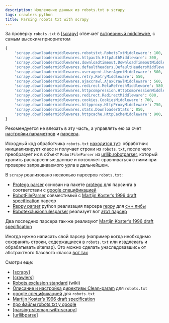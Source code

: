 ```yaml
---
description: Извлечение данных из robots.txt в scrapy
tags: crawlers python
title: Parsing robots txt with scrapy
---
```

За проверку `robots.txt` в [[scrapy]] отвечает [встреонный middlewire](https://docs.scrapy.org/en/latest/topics/settings.html#std-setting-DOWNLOADER_MIDDLEWARES), с самым высоким приоритетом

```python
{
    'scrapy.downloadermiddlewares.robotstxt.RobotsTxtMiddleware': 100, # here
    'scrapy.downloadermiddlewares.httpauth.HttpAuthMiddleware': 300,
    'scrapy.downloadermiddlewares.downloadtimeout.DownloadTimeoutMiddleware': 350,
    'scrapy.downloadermiddlewares.defaultheaders.DefaultHeadersMiddleware': 400,
    'scrapy.downloadermiddlewares.useragent.UserAgentMiddleware': 500,
    'scrapy.downloadermiddlewares.retry.RetryMiddleware': 550,
    'scrapy.downloadermiddlewares.ajaxcrawl.AjaxCrawlMiddleware': 560,
    'scrapy.downloadermiddlewares.redirect.MetaRefreshMiddleware': 580,
    'scrapy.downloadermiddlewares.httpcompression.HttpCompressionMiddleware': 590,
    'scrapy.downloadermiddlewares.redirect.RedirectMiddleware': 600,
    'scrapy.downloadermiddlewares.cookies.CookiesMiddleware': 700,
    'scrapy.downloadermiddlewares.httpproxy.HttpProxyMiddleware': 750,
    'scrapy.downloadermiddlewares.stats.DownloaderStats': 850,
    'scrapy.downloadermiddlewares.httpcache.HttpCacheMiddleware': 900,
}
```

Рекомендуется не влезать в эту часть, а управлять ею за счет [настройки параметров](https://docs.scrapy.org/en/latest/topics/settings.html#robotstxt-obey) и [парсера](https://docs.scrapy.org/en/latest/topics/downloader-middleware.html?highlight=robots#module-scrapy.downloadermiddlewares.robotstxt).

Исходный код обработчика `robots.txt` [находится тут](https://docs.scrapy.org/en/latest/_modules/scrapy/robotstxt.html): обработчик инициализирует класс и получает строки из `robots.txt`, после чего преобразует их в объект `RobotFileParser` из [urllib.robotparser](https://docs.python.org/3/library/urllib.robotparser.html), который хранить распарсенные данные и позволяет сравниваться с ними при проверке запрашиваемого урла в дальнейшем.

В `scrapy` реализовано несколько парсеров `robots.txt`:

- [Protego parser](https://docs.scrapy.org/en/latest/topics/downloader-middleware.html?highlight=robots#protego-parser) основан на пакете [protego](https://github.com/scrapy/protego) для парсинга в соответствии с [google спецификацией](https://developers.google.com/search/docs/advanced/robots/robots_txt)
- [RobotFileParser](https://docs.scrapy.org/en/latest/topics/downloader-middleware.html?highlight=robots#robotfileparser) совместимый с [Martijn Koster’s 1996 draft specification](https://www.robotstxt.org/norobots-rfc.txt) парсер
- [Reppy parser](https://docs.scrapy.org/en/latest/topics/downloader-middleware.html?highlight=robots#reppy-parser) python реализация парсера [reppy](https://github.com/seomoz/reppy/) для [c++ либы](https://github.com/seomoz/rep-cpp)
- [Robotexclusionrulesparser](https://docs.scrapy.org/en/latest/topics/downloader-middleware.html?highlight=robots#robotexclusionrulesparser) реализует вот [этот парсер](https://pypi.org/project/robotexclusionrulesparser/)

Два последних парсера так-же реализуют [Martijn Koster’s 1996 draft specification](https://www.robotstxt.org/norobots-rfc.txt)

Иногда нужно написать свой парсер (например когда необходимо сохзранять строки, содержащиеся в `robots.txt` или извдлекать и обрабатывать sitemap). Это можно сделать унаследовавшись от абстрактного базового класса [вот так](https://docs.scrapy.org/en/latest/topics/downloader-middleware.html?highlight=robots#implementing-support-for-a-new-parser)

Смотри еще:

- [[scrapy]]
- [[crawlers]]
- [Robots exclusion standard](https://en.wikipedia.org/wiki/Robots_exclusion_standard) (wiki)
- [Описание и настройка директивы Clean-param](https://vc.ru/seo/63058-opisanie-i-nastroyka-direktivy-clean-param) для `robots.txt`
- [google спецификацией](https://developers.google.com/search/docs/advanced/robots/robots_txt) для `robots.txt`
- [Martijn Koster’s 1996 draft specification](https://www.robotstxt.org/norobots-rfc.txt)
- [про файлы robots.txt у google](https://developers.google.com/search/docs/advanced/robots/intro?hl=ru)
- [[parsing-sitemap-with-scrapy]]
- [[urllibparse]]

[//begin]: # "Autogenerated link references for markdown compatibility"
[scrapy]: scrapy "Scrapy"
[crawlers]: ../lists/crawlers "Crawlers"
[parsing-sitemap-with-scrapy]: parsing-sitemap-with-scrapy "Parsing sitemap with scrapy"
[urllibparse]: urllibparse "Urllib.parse - парсинг урлов в компоненты"
[//end]: # "Autogenerated link references"
[//begin]: # "Autogenerated link references for markdown compatibility"
[scrapy]: scrapy "Scrapy"
[scrapy]: scrapy "Scrapy"
[crawlers]: ../lists/crawlers "Crawlers"
[parsing-sitemap-with-scrapy]: parsing-sitemap-with-scrapy "Parsing sitemap with scrapy"
[urllibparse]: urllibparse "Urllib.parse - парсинг урлов в компоненты"
[//end]: # "Autogenerated link references"